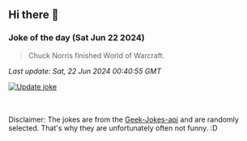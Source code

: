 ## Hi there 👋

### Joke of the day (Sat Jun 22 2024)
<!-- joke -->
>Chuck Norris finished World of Warcraft.
<!-- /joke -->

*Last update: Sat, 22 Jun 2024 00:40:55 GMT*

[![Update joke](https://github.com/nclskfm/nclskfm/actions/workflows/joke.yml/badge.svg)](https://github.com/nclskfm/nclskfm/actions/workflows/joke.yml)

<br><br>
Disclaimer: The jokes are from the [Geek-Jokes-api](https://github.com/sameerkumar18/geek-joke-api) and are randomly selected. That's why they are unfortunately often not funny. :D
